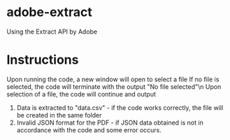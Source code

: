 # adobe-extract
Using the Extract API by Adobe

# Instructions

Upon running the code, a new window will open to select a file
If no file is selected, the code will terminate with the output "No file selected"\n
Upon selection of a file, the code will continue and output 
1. Data is extracted to "data.csv" - if the code works correctly, the file will be created in the same folder
2. Invalid JSON format for the PDF - if JSON data obtained is not in accordance with the code and some error occurs.


